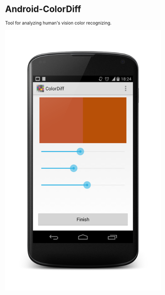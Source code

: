 Android-ColorDiff
=================

Tool for analyzing human's vision color recognizing.

![Alt text](/img/app_scr_1.png "")
